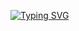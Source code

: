 [![Typing SVG](https://readme-typing-svg.demolab.com?font=Tiny5&pause=1000&color=78ACCB&width=435&lines=Dialogue+Test;Test)](https://git.io/typing-svg)
